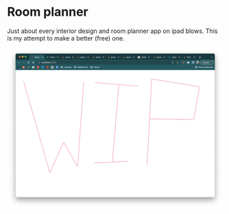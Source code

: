 # Room planner

Just about every interior design and room planner app on ipad blows. This is my attempt to make a better (free) one.

![](./wip.png)
